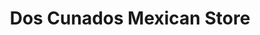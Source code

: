 ---
title: "Dos Cunados Mexican Store"
url: /denver/dos-cunados-mexican-store/
shop: convenience
---